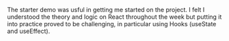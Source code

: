 The starter demo was usful in getting me started on the project. I felt I understood the theory and logic on React throughout the week but putting it into practice proved to be challenging, in particular using Hooks (useState and useEffect).
